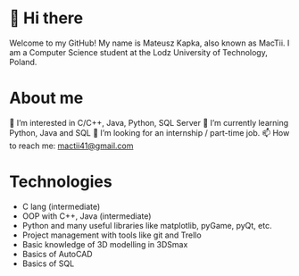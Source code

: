# 👋 Hi there  
Welcome to my GitHub! My name is Mateusz Kapka, also known as MacTii. I am a Computer Science student at the Lodz University of Technology, Poland.

# About me
👀 I’m interested in C/C++, Java, Python, SQL Server
🌱 I’m currently learning Python, Java and SQL
💞️ I’m looking for an internship / part-time job.
📫 How to reach me: mactii41@gmail.com

# Technologies
- C lang (intermediate)
- OOP with C++, Java (intermediate)
- Python and many useful libraries like matplotlib, pyGame, pyQt, etc.
- Project management with tools like git and Trello
- Basic knowledge of 3D modelling in 3DSmax
- Basics of AutoCAD
- Basics of SQL

<!---
MacTii/MacTii is a ✨ special ✨ repository because its `README.md` (this file) appears on your GitHub profile.
You can click the Preview link to take a look at your changes.
--->
